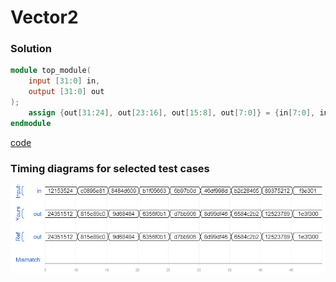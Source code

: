 # Vector2
### Solution
```Verilog
module top_module( 
    input [31:0] in,
    output [31:0] out
);
    assign {out[31:24], out[23:16], out[15:8], out[7:0]} = {in[7:0], in[15:8], in[23:16], in[31:24]};
endmodule
```
[code](13.v)

### Timing diagrams for selected test cases
![result](./result.png)
